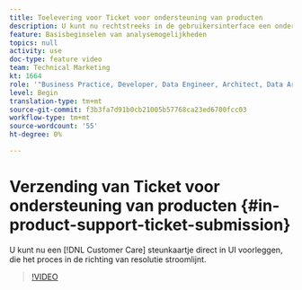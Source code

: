```yaml
---
title: Toelevering voor Ticket voor ondersteuning van producten
description: U kunt nu rechtstreeks in de gebruikersinterface een ondersteuningsticket voor de klantenservice verzenden waarmee het proces wordt gestroomlijnd in de richting van een oplossing.
feature: Basisbeginselen van analysemogelijkheden
topics: null
activity: use
doc-type: feature video
team: Technical Marketing
kt: 1664
role: '"Business Practice, Developer, Data Engineer, Architect, Data Architect, Administrator, Leader"'
level: Begin
translation-type: tm+mt
source-git-commit: f3b3fa7d91b0cb21005b57768ca23ed6700fcc03
workflow-type: tm+mt
source-wordcount: '55'
ht-degree: 0%

---
```



# Verzending van Ticket voor ondersteuning van producten {#in-product-support-ticket-submission}

U kunt nu een [!DNL Customer Care] steunkaartje direct in UI voorleggen, die het proces in de richting van resolutie stroomlijnt.

>[!VIDEO](https://video.tv.adobe.com/v/23133/?quality=12)
